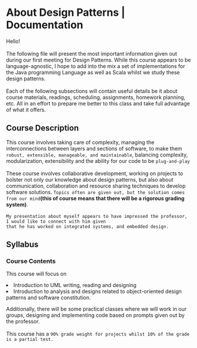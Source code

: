 # About Design Patterns | Documentation

<p>Hello! <br/><br/>
The following file will present the most important information given out during our first meeting for Design 
Patterns. While this course appears to be language-agnostic, I hope to add into the mix a set of implementations for 
the Java programming Language as well as Scala whilst we study these design patterns.
<br/><br/>
Each of the following subsections will contain useful details be it about course materials, readings, scheduling, 
assignments, homework planning, etc. All in an effort to prepare me better to this class and take full advantage of 
what it offers.
</p>

## Course Description
<p>This course involves taking care of complexity, managing the interconnections between layers and sections of 
software, to make them <code>robust, extensible, manageable, and maintainable</code>, balancing complexity, 
modularization, extensibility and the ability for our code to be <code>plug-and-play</code>
<br/><br/>
These course involves collaborative development, working on projects to bolster not only our knowledge about design 
patterns, but also about communication, collaboration and resource sharing techniques to develop software solutions. 
<code>Topics often are given out, but the solution comes from our mind</code><b>(this of course means that there 
will be a rigorous grading system)</b>.
<br/><br/>
<code>My presentation about myself appears to have impressed the professor, I would like to connect with him given 
that he has worked on integrated systems, and embedded design.
</code>
</p>

## Syllabus 

### Course Contents
<procedure>
<p>This course will focus on</p>
<list style="decimal"> 
<li> Introduction to UML writing, reading and designing
</li>
<li> Introduction to analysis and designs related to object-oriented design patterns and software constitution.
</li>
</list>
</procedure>
<p>Additionally, there will be some practical classes where we will work in our groups, designing and implementing 
code based on prompts given out by the professor. <br/><br/>
This course has a <code>90% grade weight for projects whilst 10% of the grade is a partial test.</code></p>
<p></p>